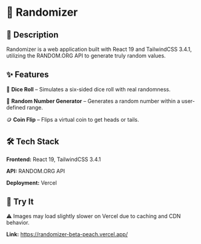# 🎲 Randomizer

## 📌 Description

Randomizer is a web application built with React 19 and TailwindCSS 3.4.1, utilizing the RANDOM.ORG API to generate truly random values.

## ✨ Features

🎲 **Dice Roll** – Simulates a six-sided dice roll with real randomness.

🔢 **Random Number Generator** – Generates a random number within a user-defined range.

🪙 **Coin Flip** – Flips a virtual coin to get heads or tails.

## 🛠 Tech Stack

**Frontend:** React 19, TailwindCSS 3.4.1

**API:** RANDOM.ORG API

**Deployment:** Vercel

## 🚀 Try It

⚠️ Images may load slightly slower on Vercel due to caching and CDN behavior.

**Link:** https://randomizer-beta-peach.vercel.app/
